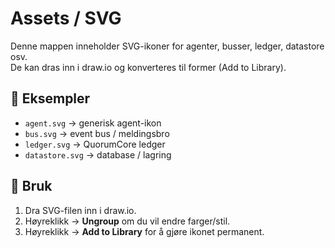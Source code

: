 # Assets / SVG

Denne mappen inneholder SVG-ikoner for agenter, busser, ledger, datastore osv.  
De kan dras inn i draw.io og konverteres til former (Add to Library).

## 📂 Eksempler
- `agent.svg` → generisk agent-ikon  
- `bus.svg` → event bus / meldingsbro  
- `ledger.svg` → QuorumCore ledger  
- `datastore.svg` → database / lagring  

## 🔗 Bruk
1. Dra SVG-filen inn i draw.io.  
2. Høyreklikk → **Ungroup** om du vil endre farger/stil.  
3. Høyreklikk → **Add to Library** for å gjøre ikonet permanent.
